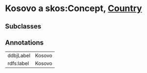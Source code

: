 # Kosovo a skos:Concept, [Country](/0.1/Country)

## Subclasses

## Annotations

|||
|-----|-----|
|ddbjLabel|Kosovo|
|rdfs:label|Kosovo|

